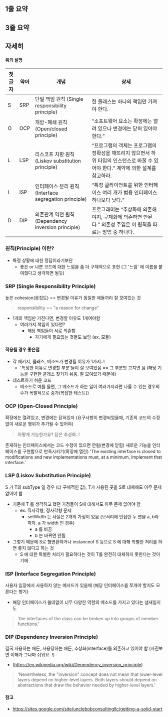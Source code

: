 
## 1줄 요약


## 3줄 요약


## 자세히

#### 위키 설명
첫글자|약어|개념|상세
--|--|--|--
S|	SRP	| 단일 책임 원칙 (Single responsibility principle) | 한 클래스는 하나의 책임만 가져야 한다.
O|	OCP	| 개방-폐쇄 원칙 (Open/closed principle) | “소프트웨어 요소는 확장에는 열려 있으나 변경에는 닫혀 있어야 한다.”
L|	LSP	| 리스코프 치환 원칙 (Liskov substitution principle) |“프로그램의 객체는 프로그램의 정확성을 깨뜨리지 않으면서 하위 타입의 인스턴스로 바꿀 수 있어야 한다.” 계약에 의한 설계를 참고하라.
I|	ISP	| 인터페이스 분리 원칙 (Interface segregation principle)|“특정 클라이언트를 위한 인터페이스 여러 개가 범용 인터페이스 하나보다 낫다.”
D|	DIP	|의존관계 역전 원칙 (Dependency inversion principle)|프로그래머는 “추상화에 의존해야지, 구체화에 의존하면 안된다.” 의존성 주입은 이 원칙을 따르는 방법 중 하나다.


### 원칙(Principle) 이란?
- 특정 상황에 대한 정답이라기보단
    - 좋은 or 나쁜 코드에 대한 느낌을 좀 더 구체적으로 표현 (그 '느낌' 에 이름을 붙여줬다고 생각하면 될듯)


### SRP (Single Responsibility Principle)
높은 cohesion(응집도) == 변경될 이유가 동일한 애들끼리 잘 모여있는 것

> responsibility == "a reason for change"

- 1개의 책임만 가진다면, 변경할 이유도 1개여야함
    - 여러가지 책임이 있다면?
        - 해당 책임들이 서로 의존함
            - 자기에게 필요없는 것들도 보임 (ex. 모듈)

#### 적용될 경우 좋은점
- 각 패키지, 클래스, 메소드가 변경될 이유가 1가지..!
    - '특정한 이유로 변경할 부분'들이 잘 모여있음 == 그 부분만 고치면 됨 (해당 기능을 구현한 클래스 찾기가 쉬움. 잘 모여있기 때문에)
- 테스트하기 쉬운 코드
    - 메소드로 예를 들면, 그 메소드가 하는 일이 여러가지라면 나올 수 있는 경우의 수가 폭발적으로 증가(복잡한 테스트))

### OCP (Open-Closed Principle)
확장에는 열려있고, 변경에는 닫혀있자
(요구사항이 변경되었을때, 기존의 코드의 수정 없이 새로운 행위가 추가될 수 있어야)

> 어떻게 가능한가요? 답은 추상화..!

존재하는 인터페이스에서는 코드 수정이 있으면 안됨(변경에 닫힘)
새로운 기능을 인터페이스를 구현함으로 만족시키기(확장에 열린)
'The existing interface is closed to modifications and new implementations must, at a minimum, implement that interface.'


### LSP (Liskov Substitution Principle)
S 가 T의 subType 일 경우 (더 구체적인 값), T가 사용된 곳을 S로 대체해도 아무 문제 없어야 함
- 기존에 T 를 생각하고 했던 가정들이 S에 대해서도 아무 문제 없어야 함
    - ex. 직사각형, 정사각형 문제
        - setWidth 는 사실은 2개의 가정이 있음 (모서리에 인접한 두 변을 a, b라 하자. a 가 width 인 경우)
            - a 를 바꿈
            - b 는 바뀌면 안됨
- 그렇기 때문에 S로 형변환하거나 instanceof S 등으로 S 에 대해 특별한 처리를 하면 좋지 않다고 하는 것
    - S 에 대한 특별한 처리가 필요하다는 것이 T를 완전히 대체하지 못한다는 것이기에

### ISP (Interface Segregation Principle)
사용자 입장에서 사용하지 않는 메서드가 있을때 (해당 인터페이스를 쪼개야 할지도 모른다는 향기)
- 해당 인터페이스가 쓸데없이 너무 다양한 역할의 메소드를 가지고 있다는 냄새일지도

> 'the interfaces of the class can be broken up into groups of member functions.'


### DIP (Dependency Inversion Principle)
결국 사용하는 애든, 사용당하는 애든, 추상화(interface)를 의존하고 있어야 함 (사진보면 이해가 그나마 쉬워요..!)
- (https://en.wikipedia.org/wiki/Dependency_inversion_principle)


> 'Nevertheless, the "inversion" concept does not mean that lower-level layers depend on higher-level layers. Both layers should depend on abstractions that draw the behavior needed by higher-level layers.'

#### 참고
- https://sites.google.com/site/unclebobconsultingllc/getting-a-solid-start